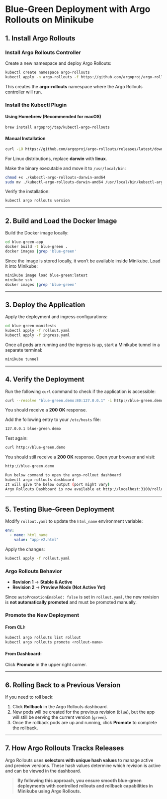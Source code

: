 # Blue-Green Deployment with Argo Rollouts on Minikube  

## 1. Install Argo Rollouts  

### Install Argo Rollouts Controller  
Create a new namespace and deploy Argo Rollouts:  
```sh
kubectl create namespace argo-rollouts
kubectl apply -n argo-rollouts -f https://github.com/argoproj/argo-rollouts/releases/latest/download/install.yaml
```  
This creates the **argo-rollouts** namespace where the Argo Rollouts controller will run.  

### Install the Kubectl Plugin  

#### **Using Homebrew (Recommended for macOS)**  
```sh
brew install argoproj/tap/kubectl-argo-rollouts
```  

#### **Manual Installation**  
```sh
curl -LO https://github.com/argoproj/argo-rollouts/releases/latest/download/kubectl-argo-rollouts-darwin-amd64
```  
For Linux distributions, replace **darwin** with **linux**.  

Make the binary executable and move it to `/usr/local/bin`:  
```sh
chmod +x ./kubectl-argo-rollouts-darwin-amd64
sudo mv ./kubectl-argo-rollouts-darwin-amd64 /usr/local/bin/kubectl-argo-rollouts
```  

Verify the installation:  
```sh
kubectl argo rollouts version
```  

---

## 2. Build and Load the Docker Image  

Build the Docker image locally:  
```sh
cd blue-green-app
docker build -t blue-green .
docker images |grep 'blue-green'
```  
Since the image is stored locally, it won’t be available inside Minikube. Load it into Minikube:  
```sh
minikube image load blue-green:latest
minikube ssh
docker images |grep 'blue-green'
```  

---

## 3. Deploy the Application  

Apply the deployment and ingress configurations:  
```sh
cd blue-green-manifests
kubectl apply -f rollout.yaml
kubectl apply -f ingress.yaml
```  
Once all pods are running and the ingress is up, start a Minikube tunnel in a separate terminal:  
```sh
minikube tunnel
```  

---

## 4. Verify the Deployment  

Run the following `curl` command to check if the application is accessible:  
```sh
curl --resolve "blue-green.demo:80:127.0.0.1" -i http://blue-green.demo
```  
You should receive a **200 OK** response.  

Add the following entry to your `/etc/hosts` file:  
```sh
127.0.0.1 blue-green.demo
```  

Test again:  
```sh
curl http://blue-green.demo
```  
You should still receive a **200 OK** response. Open your browser and visit:  
```sh
http://blue-green.demo
```  

```sh
Run below command to open the argo-rollout dashboard
kubectl argo rollouts dashboard
It will give the below output (port might vary)
Argo Rollouts Dashboard is now available at http://localhost:3100/rollouts
```

---

## 5. Testing Blue-Green Deployment  

Modify `rollout.yaml` to update the `html_name` environment variable:  
```yaml
env:
  - name: html_name
    value: "app-v2.html"
```  
Apply the changes:  
```sh
kubectl apply -f rollout.yaml
```  

### Argo Rollouts Behavior  
- **Revision 1** → **Stable & Active**  
- **Revision 2** → **Preview Mode (Not Active Yet)**  

Since `autoPromotionEnabled: false` is set in `rollout.yaml`, the new revision is **not automatically promoted** and must be promoted manually.  

### **Promote the New Deployment**  
#### From CLI:  
```sh
kubectl argo rollouts list rollout
kubectl argo rollouts promote <rollout-name>
```  
#### From Dashboard:  
Click **Promote** in the upper right corner.  

---

## 6. Rolling Back to a Previous Version  

If you need to roll back:  
1. Click **Rollback** in the Argo Rollouts dashboard.  
2. New pods will be created for the previous revision (`blue`), but the app will still be serving the current version (`green`).  
3. Once the rollback pods are up and running, click **Promote** to complete the rollback.  

---

## 7. How Argo Rollouts Tracks Releases  

Argo Rollouts uses **selectors with unique hash values** to manage active and preview versions. These hash values determine which revision is active and can be viewed in the dashboard.  

> **By following this approach, you ensure smooth blue-green deployments with controlled rollouts and rollback capabilities in Minikube using Argo Rollouts.** 

